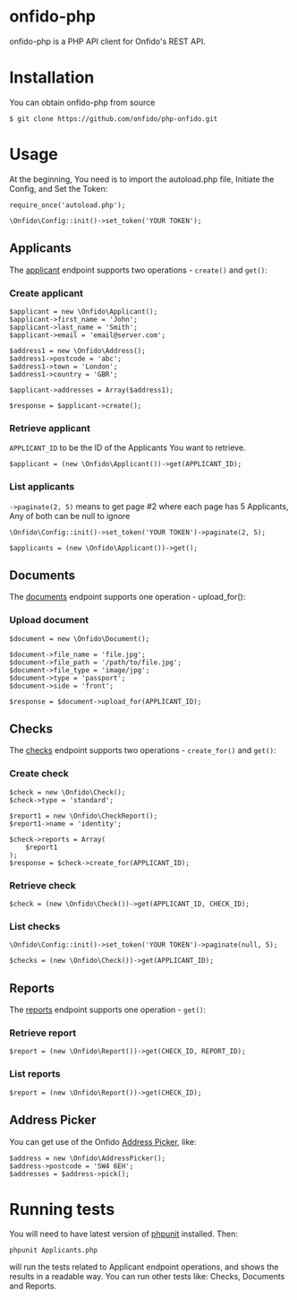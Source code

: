 # onfido-php

onfido-php is a PHP API client for Onfido's REST API.

# Installation

You can obtain onfido-php from source

    $ git clone https://github.com/onfido/php-onfido.git

# Usage

At the beginning, You need is to import the autoload.php file, Initiate the Config, and Set the Token:

    require_once('autoload.php');

    \Onfido\Config::init()->set_token('YOUR TOKEN');

## Applicants

The [applicant](https://onfido.com/documentation#applicants) endpoint supports two operations - ``create()`` and ``get()``:

### Create applicant

    $applicant = new \Onfido\Applicant();
    $applicant->first_name = 'John';
    $applicant->last_name = 'Smith';
    $applicant->email = 'email@server.com';

    $address1 = new \Onfido\Address();
    $address1->postcode = 'abc';
    $address1->town = 'London';
    $address1->country = 'GBR';

    $applicant->addresses = Array($address1);

    $response = $applicant->create();

### Retrieve applicant
``APPLICANT_ID`` to be the ID of the Applicants You want to retrieve.

    $applicant = (new \Onfido\Applicant())->get(APPLICANT_ID);

### List applicants
``->paginate(2, 5)`` means to get page #2 where each page has 5 Applicants, Any of both can be null to ignore

    \Onfido\Config::init()->set_token('YOUR TOKEN')->paginate(2, 5);

    $applicants = (new \Onfido\Applicant())->get();

## Documents

The [documents](https://onfido.com/documentation#documents) endpoint supports one operation - upload_for():


### Upload document
    $document = new \Onfido\Document();

    $document->file_name = 'file.jpg';
    $document->file_path = '/path/to/file.jpg';
    $document->file_type = 'image/jpg';
    $document->type = 'passport';
    $document->side = 'front';

    $response = $document->upload_for(APPLICANT_ID);


## Checks

The [checks](https://onfido.com/documentation#checks) endpoint supports two operations - ``create_for()`` and ``get()``:

### Create check

    $check = new \Onfido\Check();
    $check->type = 'standard';

    $report1 = new \Onfido\CheckReport();
    $report1->name = 'identity';

    $check->reports = Array(
        $report1
    );
    $response = $check->create_for(APPLICANT_ID);


### Retrieve check

    $check = (new \Onfido\Check())->get(APPLICANT_ID, CHECK_ID);

### List checks

    \Onfido\Config::init()->set_token('YOUR TOKEN')->paginate(null, 5);

    $checks = (new \Onfido\Check())->get(APPLICANT_ID);


## Reports

The [reports](https://onfido.com/documentation#reports) endpoint supports one operation - ``get()``:

### Retrieve report

	$report = (new \Onfido\Report())->get(CHECK_ID, REPORT_ID);

### List reports

    $report = (new \Onfido\Report())->get(CHECK_ID);

## Address Picker
You can get use of the Onfido [Address Picker](https://onfido.com/documentation#address-picker), like:

    $address = new \Onfido\AddressPicker();
    $address->postcode = 'SW4 6EH';
    $addresses = $address->pick();

# Running tests
You will need to have latest version of [phpunit](https://phpunit.de/manual/current/en/installation.html) installed. Then:

    phpunit Applicants.php

will run the tests related to Applicant endpoint operations, and shows the results in a readable way.
You can run other tests like: Checks, Documents and Reports.
